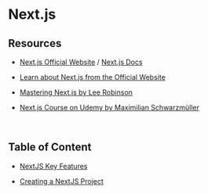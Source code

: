 # Next.js

## Resources

- [Next.js Official Website](https://nextjs.org/) / [Next.js Docs](https://nextjs.org/docs)

- [Learn about Next.js from the Official Website](https://nextjs.org/learn/foundations/about-nextjs)

- [Mastering Next.js by Lee Robinson](https://masteringnextjs.com/)

- [Next.js Course on Udemy by Maximilian Schwarzmüller](https://www.udemy.com/course/nextjs-react-the-complete-guide/)

<br>

## Table of Content

- [NextJS Key Features](./nextjs-key-features.md)

- [Creating a NextJS Project](./create-nextjs.md)

<br>
